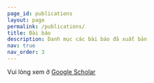 ```yaml
---
page_id: publications
layout: page
permalink: /publications/
title: Bài báo
description: Danh mục các bài báo đã xuất bản
nav: true
nav_order: 3
---
```


Vui lòng xem ở [Google Scholar](https://scholar.google.com/citations?user=Kh5aRXIAAAAJ&hl=en) 

